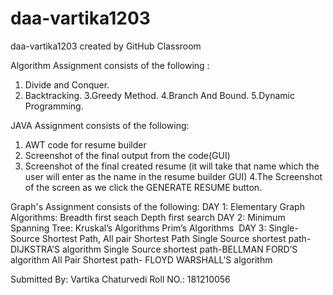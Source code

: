 # daa-vartika1203
daa-vartika1203 created by GitHub Classroom

Algorithm Assignment consists of the following :
1. Divide and Conquer.
2. Backtracking.
3.Greedy Method.
4.Branch And Bound.
5.Dynamic Programming.

JAVA Assignment consists of the following:
1. AWT code for resume builder
2. Screenshot of the final output from the code(GUI)
3. Screenshot of the final created resume (it will take that name which the user will enter as the name in the resume builder GUI)
4.The Screenshot of the screen as we click the GENERATE RESUME button.

Graph's Assignment consists of the following:
DAY 1: Elementary Graph Algorithms:
       Breadth first seach
       Depth first search
DAY 2: Minimum Spanning Tree:
       Kruskal’s Algorithms
       Prim’s Algorithms 
DAY 3: Single-Source Shortest Path, All pair Shortest Path
      Single Source shortest path-DIJKSTRA’S algorithm
      Single Source shortest path-BELLMAN FORD’S algorithm
      All Pair Shortest path- FLOYD WARSHALL'S algorithm
 

Submitted By: Vartika Chaturvedi 
Roll NO.: 181210056

